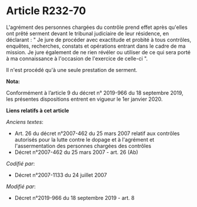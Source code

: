 # Article R232-70

L'agrément des personnes chargées du contrôle prend effet après qu'elles ont prêté serment devant le   tribunal judiciaire de
leur résidence, en déclarant : " Je jure de procéder avec exactitude et probité à tous contrôles, enquêtes, recherches,
constats et opérations entrant dans le cadre de ma mission. Je jure également de ne rien révéler ou utiliser de ce qui sera
porté à ma connaissance à l'occasion de l'exercice de celle-ci ". 

Il n'est procédé qu'à une seule prestation de serment.

**Nota:**

Conformément à l’article 9 du décret n° 2019-966 du 18 septembre 2019, les présentes dispositions entrent en vigueur le 1er
janvier 2020.

**Liens relatifs à cet article**

_Anciens textes_:

  - Art. 26 du décret n°2007-462 du 25 mars 2007 relatif aux contrôles autorisés pour la lutte contre le dopage et à l'agrément et l'assermentation des personnes chargées des contrôles
  - Décret n°2007-462 du 25 mars 2007 - art. 26 (Ab)

_Codifié par_:

  - Décret n°2007-1133 du 24 juillet 2007

_Modifié par_:

  - Décret n°2019-966 du 18 septembre 2019 - art. 8
